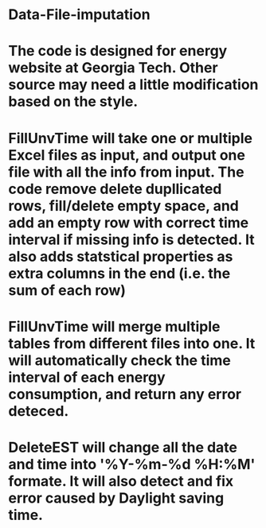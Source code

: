 # Data-File-imputation
# The code is designed for energy website at Georgia Tech. Other source may need a little modification based on the style. 
# FillUnvTime will take one or multiple Excel files as input, and output one file with all the info from input. The code remove delete dupllicated rows, fill/delete empty space, and add an empty row with correct time interval if missing info is detected. It also adds statstical properties as extra columns in the end (i.e. the sum of each row)
# FillUnvTime will merge multiple tables from different files into one. It will automatically check the time interval of each energy consumption, and return any error deteced. 
# DeleteEST will change all the date and time into '%Y-%m-%d %H:%M' formate. It will also detect and fix error caused by Daylight saving time. 
